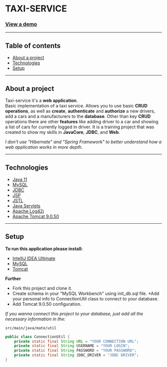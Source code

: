 # TAXI-SERVICE<br>
### [View a demo](https://taxi-service-v.herokuapp.com/)

---

## Table of contents
* [About a project](#about-a-project)
* [Technologies](#technologies)
* [Setup](#setup)
***

## About a project
<a id="about-a-project"></a>

Taxi-service it's a __web application__.<br>
Basic implementation of a taxi service.
Allows you to use basic __CRUD operations__,
as well as __create__, __authenticate__ and __authorize__ a new drivers,
add a cars and a manufacturers to the __database__.
Other than key __CRUD__ operations there are other __features__ like adding 
driver to a car and showing a list of cars for currently logged in driver.
It is a training project that was created to show my skills in __JavaCore__, __JDBC__, and __Web__.

_I don't use "Hibernate" and "Spring Framework" 
to better understand how a web application works in more depth_.
***

## Technologies
<a id="technologies"></a>

* [Java 11](https://en.wikipedia.org/wiki/Java_(programming_language))
* [MySQL](https://en.wikipedia.org/wiki/MySQL)
* [JDBC](https://en.wikipedia.org/wiki/Java_Database_Connectivity)
* [JSP](https://en.wikipedia.org/wiki/Jakarta_Server_Pages)
* [JSTL](https://en.wikipedia.org/wiki/Jakarta_Standard_Tag_Library)
* [Java Servlets](https://en.wikipedia.org/wiki/Jakarta_Servlet)
* [Apache Log42j](https://en.wikipedia.org/wiki/Log4j)
* [Apache Tomcat 9.0.50](https://en.wikipedia.org/wiki/Apache_Tomcat)
***

## Setup
<a id="setup"></a>

__To run this application please install:__
* [IntelliJ IDEA Ultimate](https://www.jetbrains.com/lp/intellij-frameworks/)
* [MySQL](https://dev.mysql.com/downloads/)
* [Tomcat](https://archive.apache.org/dist/tomcat/tomcat-9/v9.0.50/bin/)

__Further__
* Fork this project and clone it.
* Create schema in your "MySQL Workbench" using init_db.sql file.
*Add your personal info to ConnectionUtil class to connect to your database.
* Add Tomcat 9.0.50 configuration.

_If you wanna connect this project to your database, 
just add all the necessary information in the:_

```
src/main/java/mate/util
```

```Java
public class ConnectionUtil {
    private static final String URL = "YOUR CONNECTION URL";
    private static final String USERNAME = "YOUR LOGIN";
    private static final String PASSWORD = "YOUR PASSWORD";
    private static final String JDBC_DRIVER = "JDBC DRIVER";
}
```

